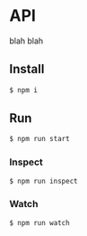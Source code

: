 # API

blah blah

## Install

```sh
$ npm i
```

## Run

```sh
$ npm run start
```

### Inspect

```sh
$ npm run inspect
```

### Watch

```sh
$ npm run watch
```
